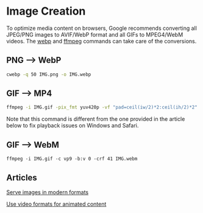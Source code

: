 # Image Creation

To optimize media content on browsers, Google recommends converting all JPEG/PNG images to AVIF/WebP format and all GIFs to MPEG4/WebM videos. The [webp](https://developers.google.com/speed/webp) and [ffmpeg](https://ffmpeg.org/) commands can take care of the conversions.

## PNG --> WebP

```bash
cwebp -q 50 IMG.png -o IMG.webp
```

## GIF --> MP4

```bash
ffmpeg -i IMG.gif -pix_fmt yuv420p -vf "pad=ceil(iw/2)*2:ceil(ih/2)*2" -movflags faststart IMG.mp4
```

Note that this command is different from the one provided in the article below to fix playback issues on Windows and Safari.

## GIF --> WebM

`ffmpeg -i IMG.gif -c vp9 -b:v 0 -crf 41 IMG.webm`

## Articles

[Serve images in modern formats](https://web.dev/uses-webp-images/?utm_source=lighthouse&utm_medium=devtools)

[Use video formats for animated content](https://web.dev/efficient-animated-content/?utm_source=lighthouse&utm_medium=devtools)

